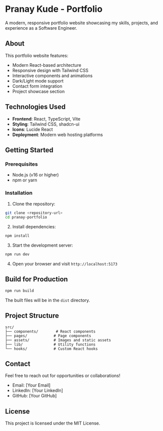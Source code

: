 # Pranay Kude - Portfolio

A modern, responsive portfolio website showcasing my skills, projects, and experience as a Software Engineer.

## About

This portfolio website features:
- Modern React-based architecture
- Responsive design with Tailwind CSS
- Interactive components and animations
- Dark/Light mode support
- Contact form integration
- Project showcase section

## Technologies Used

- **Frontend**: React, TypeScript, Vite
- **Styling**: Tailwind CSS, shadcn-ui
- **Icons**: Lucide React
- **Deployment**: Modern web hosting platforms

## Getting Started

### Prerequisites

- Node.js (v16 or higher)
- npm or yarn

### Installation

1. Clone the repository:
```bash
git clone <repository-url>
cd pranay-portfolio
```

2. Install dependencies:
```bash
npm install
```

3. Start the development server:
```bash
npm run dev
```

4. Open your browser and visit `http://localhost:5173`

## Build for Production

```bash
npm run build
```

The built files will be in the `dist` directory.

## Project Structure

```
src/
├── components/        # React components
├── pages/            # Page components
├── assets/           # Images and static assets
├── lib/              # Utility functions
└── hooks/            # Custom React hooks
```

## Contact

Feel free to reach out for opportunities or collaborations!

- Email: [Your Email]
- LinkedIn: [Your LinkedIn]
- GitHub: [Your GitHub]

## License

This project is licensed under the MIT License.